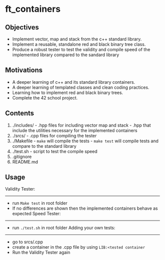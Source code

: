 ft_containers
=============
Objectives
----------
  - Implement vector, map and stack from the c++ standard library.
  - Implement a reusable, standalone red and black binary tree class.
  - Produce a robust tester to test the validity and compile speed of the implemented library compared to the sandard library

Motivations
-----------
  - A deeper learning of c++ and its standard library containers.
  - A deeper learning of templated classes and clean coding practices.
  - Learning how to implement red and black binary trees.
  - Complete the 42 school project.

Contents
--------
  1. ./includes/
    - .hpp files for including vector map and stack
    - .hpp that include the utilities necessary for the implemented containers
  2. ./srcs/
    - .cpp files for compiling the tester
  3. ./Makefile
    - ```make``` will compile the tests
    - ```make test``` will compile tests and compare to the standard library
   4. ./test.sh
    - script to test the compile speed
   5. .gitignore
   6. README.md

Usage
-----
Validity Tester:

---
 - run ```Make test``` in root folder
 - If no differences are shown then the implemented containers behave as expected
Speed Tester:

---
  - run ```./test.sh``` in root folder
Adding your own tests:

---
  - go to srcs/<tested container>.cpp
  - create a container in the .cpp file by using ```LIB:<tested container```
  - Run the Validity Tester again
